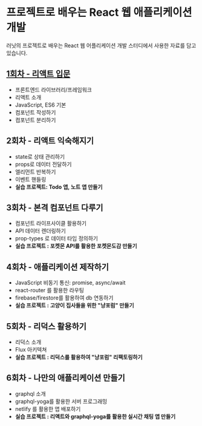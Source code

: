 # 프로젝트로 배우는 React 웹 애플리케이션 개발

러닛의 프로젝트로 배우는 React 웹 어플리케이션 개발 스터디에서 사용한 자료를 담고 있습니다.

## [1회차 - 리액트 입문](./Lecture1/README.md)

- 프론트엔드 라이브러리/프레임워크
- 리액트 소개
- JavaScript, ES6 기본
- 컴포넌트 작성하기
- 컴포넌트 분리하기

## 2회차 - 리액트 익숙해지기

- state로 상태 관리하기
- props로 데이터 전달하기
- 엘리먼트 반복하기
- 이벤트 핸들링
- **실습 프로젝트: Todo 앱, 노트 앱 만들기**

## 3회차 -  본격 컴포넌트 다루기

- 컴포넌트 라이프사이클 활용하기
- API 데이터 렌더링하기
- prop-types 로 데이터 타입 정의하기
- **실습 프로젝트 : 포켓몬 API를 활용한 포켓몬도감 만들기**

## 4회차 - 애플리케이션 제작하기

- JavaScript 비동기 통신: promise, async/await
- react-router 를 활용한 라우팅
- firebase/firestore를 활용하여 db 연동하기
- **실습 프로젝트 : 고양이 집사들을 위한 "냥포럼" 만들기**

## 5회차 - 리덕스 활용하기

- 리덕스 소개
- Flux 아키텍쳐
- **실습 프로젝트 : 리덕스를 활용하여 "냥포럼" 리팩토링하기**

## 6회차 - 나만의 애플리케이션 만들기

- graphql 소개
- graphql-yoga를 활용한 서버 프로그래밍
- netlify 를 활용한 앱 배포하기
- **실습 프로젝트 : 리액트와 graphql-yoga를 활용한 실시간 채팅 앱 만들기**